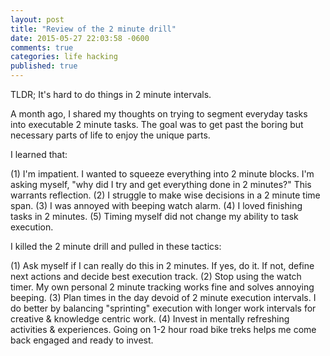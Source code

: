 ```yaml
---
layout: post
title: "Review of the 2 minute drill"
date: 2015-05-27 22:03:58 -0600
comments: true
categories: life hacking
published: true
---
```


TLDR; It's hard to do things in 2 minute intervals.

A month ago, I shared my thoughts on trying to segment everyday
tasks into executable 2 minute tasks. The goal was to get past
the boring but necessary parts of life to enjoy the unique parts.

I learned that:


(1) I'm impatient. I wanted to squeeze everything into 2 minute
blocks. I'm asking myself, "why did I try and get everything done in 2
minutes?" This warrants reflection.
(2) I struggle to make wise decisions in a 2 minute time span.
(3) I was annoyed with beeping watch alarm.
(4) I loved finishing tasks in 2 minutes.
(5) Timing myself did not change my ability to task execution.

I killed the 2 minute drill and pulled in these tactics:


(1) Ask myself if I can really do this in 2 minutes. If yes, do it.
If not, define next actions and decide best execution track.
(2) Stop using the watch timer. My own personal 2 minute tracking
works fine and solves annoying beeping.
(3) Plan times in the day devoid of 2 minute execution
intervals. I do better by balancing "sprinting" execution with longer
work intervals for creative & knowledge centric work.
(4) Invest in mentally refreshing activities & experiences. Going on 1-2
hour road bike treks helps me come back engaged and ready to invest.


